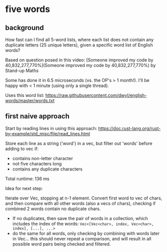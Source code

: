 # five words

## background

How fast can I find all 5-word lists, where each list does not contain any duplicate letters (25 unique letters), given a specific word list of English words?

Based on question posed in this video: [Someone improved my code by 40,832,277,770%](Someone improved my code by 40,832,277,770%) by Stand-up Maths

Some has done it in 6.5 microseconds (vs. the OP's > 1 month!). I'll be happy with < 1 minute (using only a single thread).

Uses this word list: https://raw.githubusercontent.com/dwyl/english-words/master/words.txt

## first naive approach

Start by reading lines in using this approach: https://doc.rust-lang.org/rust-by-example/std_misc/file/read_lines.html

Store each line as a string ('word') in a vec, but filter out 'words' before adding to vec if:
- contains non-letter character
- not five characters long
- contains any duplicate characters

Total runtime: 136 ms

Idea for next step:

Iterate over Vec, stopping at n-1 element.
Convert first word to vec of chars, and then compare with all other words (also a vecs of chars), checking if combined 2 words contain no duplicate chars.
- If no duplicates, then save the pair of words in a collection, which includes the index of the words: `Vec<[Vec<char>, index, Vec<char>, index], [...], ...>`
- do the same for all words, only checking by combining with words later in Vec... this should never repeat a comparison, and will result in all possible word pairs being checked and filtered.